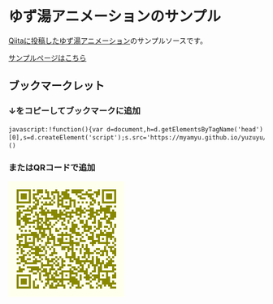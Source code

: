 ゆず湯アニメーションのサンプル
==============================

[Qiitaに投稿したゆず湯アニメーション](http://qiita.com/myamyu/items/318ee8ac83b8ec1a8c80)のサンプルソースです。

[サンプルページはこちら](https://myamyu.github.io/yuzuyu/)

ブックマークレット
-------------------

### ↓をコピーしてブックマークに追加
```
javascript:!function(){var d=document,h=d.getElementsByTagName('head')[0],s=d.createElement('script');s.src='https://myamyu.github.io/yuzuyu/dist/yuzuyu.js';h.appendChild(s);}()
```

### またはQRコードで追加

<img src="./Bookmarklet-QR.png">
